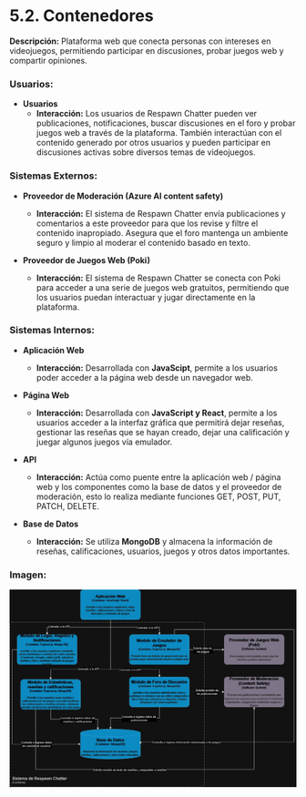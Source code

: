 # 5.2. Contenedores

**Descripción:** Plataforma web que conecta personas con intereses en videojuegos, permitiendo participar en discusiones, probar juegos web y compartir opiniones.

### Usuarios:

- **Usuarios**
  - **Interacción:** Los usuarios de Respawn Chatter pueden ver publicaciones, notificaciones, buscar discusiones en el foro y probar juegos web a través de la plataforma. También interactúan con el contenido generado por otros usuarios y pueden participar en discusiones activas sobre diversos temas de videojuegos.

### Sistemas Externos:

- **Proveedor de Moderación (Azure AI content safety)**
  - **Interacción:** El sistema de Respawn Chatter envía publicaciones y comentarios a este proveedor para que los revise y filtre el contenido inapropiado. Asegura que el foro mantenga un ambiente seguro y limpio al moderar el contenido basado en texto.

- **Proveedor de Juegos Web (Poki)**
  - **Interacción:** El sistema de Respawn Chatter se conecta con Poki para acceder a una serie de juegos web gratuitos, permitiendo que los usuarios puedan interactuar y jugar directamente en la plataforma.

### Sistemas Internos:

- **Aplicación Web**
  - **Interacción:** Desarrollada con **JavaScipt**, permite a los usuarios poder acceder a la página web desde un navegador web.

- **Página Web**
  - **Interacción:** Desarrollada con **JavaScript y React**, permite a los usuarios acceder a la interfaz gráfica que permitirá dejar reseñas, gestionar las reseñas que se hayan creado, dejar una calificación y juegar algunos juegos vía emulador.

- **API**
  - **Interacción:** Actúa como puente entre la aplicación web / página web y los componentes como la base de datos y el proveedor de moderación, esto lo realiza mediante funciones GET, POST, PUT, PATCH, DELETE.

- **Base de Datos**
  - **Interacción:** Se utiliza **MongoDB** y almacena la información de reseñas, calificaciones, usuarios, juegos y otros datos importantes.

### Imagen: 

![diagramaContexto](./DiagramaDeContenedores.jpg)
